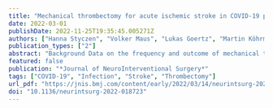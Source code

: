 ```yaml
---
title: "Mechanical thrombectomy for acute ischemic stroke in COVID-19 patients: multicenter experience in 111 cases"
date: 2022-03-01
publishDate: 2022-11-25T19:35:45.005271Z
authors: ["Hanna Styczen", "Volker Maus", "Lukas Goertz", "Martin Köhrmann", "Christoph Kleinschnitz", "Sebastian Fischer", "Markus Möhlenbruch", "Iris Mühlen", "Bernd Kallmünzer", "Franziska Dorn", "Asadeh Lakghomi", "Matthias Gawlitza", "Daniel Kaiser", "Joachim Klisch", "Donald Lobsien", "Stefan Rohde", "Gisa Ellrichmann", "Daniel Behme", "Maximilian Thormann", "Fabian Flottmann", "Laurens Winkelmeier", "Elke R. Gizewski", "Lukas Mayer-Suess", "Tobias Boeckh-Behrens", "Isabelle Riederer", "Randolf Klingebiel", "Björn Berger", "Martin Schlunz-Hendann", "Dominik Grieb", "Ali Khanafer", "Richard du Mesnil de Rochemont", "Christophe Arendt", "Jens Altenbernd", "Jan-Ulrich Schlump", "Adrian Ringelstein", "Vivian Jean Marcel Sanio", "Christian Loehr", "Agnes Maria Dahlke", "Carolin Brockmann", "Sebastian Reder", "Ulrich Sure", "Yan Li", "Ruben Mühl-Benninghaus", "Thomas Rodt", "Kai Kallenberg", "Alexandru Durutya", "Mohamed Elsharkawy", "Paul Stracke", "Mathias Gerhard Schumann", "Alexander Bock", "Omid Nikoubashman", "Martin Wiesmann", "Hans Henkes", "Pascal J. Mosimann", "René Chapot", "Michael Forsting", "Cornelius Deuschl"]
publication_types: ["2"]
abstract: "Background Data on the frequency and outcome of mechanical thrombectomy (MT) for large vessel occlusion (LVO) in patients with COVID-19 is limited. Addressing this subject, we report our multicenter experience. Methods A retrospective cohort study was performed of consecutive acute stroke patients with COVID-19 infection treated with MT at 26 tertiary care centers between January 2020 and November 2021. Baseline demographics, angiographic outcome and clinical outcome evaluated by the modified Rankin Scale (mRS) at discharge and 90 days were noted. Results We identified 111 out of 11 365 (1%) patients with acute or subsided COVID-19 infection who underwent MT due to LVO. Cardioembolic events were the most common etiology for LVO (38.7%). Median baseline National Institutes of Health Stroke Scale score and Alberta Stroke Program Early CT Score were 16 (IQR 11.5–20) and 9 (IQR 7–10), respectively. Successful reperfusion (mTICI ≥2b) was achieved in 97/111 (87.4%) patients and 46/111 (41.4%) patients were reperfused completely. The procedure-related complication rate was 12.6% (14/111). Functional independence was achieved in 20/108 (18.5%) patients at discharge and 14/66 (21.2%) at 90 days follow-up. The in-hospital mortality rate was 30.6% (33/108). In the subgroup analysis, patients with severe acute COVID-19 infection requiring intubation had a mortality rate twice as high as patients with mild or moderate acute COVID-19 infection. Acute respiratory failure requiring ventilation and time interval from symptom onset to groin puncture were independent predictors for an unfavorable outcome in a logistic regression analysis. Conclusion Our study showed a poor clinical outcome and high mortality, especially in patients with severe acute COVID-19 infection undergoing MT due to LVO."
featured: false
publication: "*Journal of NeuroInterventional Surgery*"
tags: ["COVID-19", "Infection", "Stroke", "Thrombectomy"]
url_pdf: "https://jnis.bmj.com/content/early/2022/03/14/neurintsurg-2022-018723"
doi: "10.1136/neurintsurg-2022-018723"
---
```


